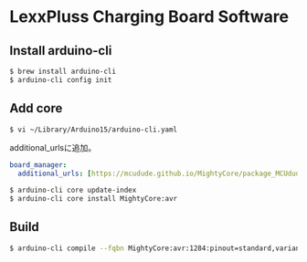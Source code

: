 # LexxPluss Charging Board Software

## Install arduino-cli

```bash
$ brew install arduino-cli
$ arduino-cli config init
```

## Add core

```bash
$ vi ~/Library/Arduino15/arduino-cli.yaml
```

additional_urlsに追加。

```yaml
board_manager:
  additional_urls: [https://mcudude.github.io/MightyCore/package_MCUdude_MightyCore_index.json]
```

```bash
$ arduino-cli core update-index
$ arduino-cli core install MightyCore:avr
```

## Build

```bash
$ arduino-cli compile --fqbn MightyCore:avr:1284:pinout=standard,variant=modelP,BOD=2v7,LTO=Os,clock=16MHz_external
```
